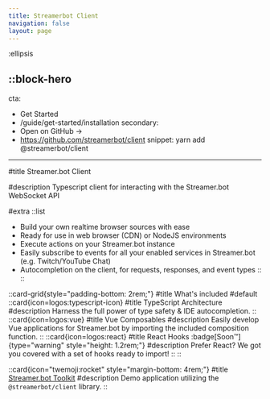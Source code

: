```yaml
---
title: Streamerbot Client
navigation: false
layout: page
---
```


:ellipsis

::block-hero
---
cta:
  - Get Started
  - /guide/get-started/installation
secondary:
  - Open on GitHub →
  - https://github.com/streamerbot/client
snippet: yarn add @streamerbot/client
---

#title
Streamer.bot Client

#description
Typescript client for interacting with the Streamer.bot WebSocket API

#extra
  ::list
  - Build your own realtime browser sources with ease
  - Ready for use in web browser (CDN) or NodeJS environments
  - Execute actions on your Streamer.bot instance
  - Easily subscribe to events for all your enabled services in Streamer.bot (e.g. Twitch/YouTube Chat)
  - Autocompletion on the client, for requests, responses, and event types
  ::
::

::card-grid{style="padding-bottom: 2rem;"}
#title
What's included
#default
  ::card{icon=logos:typescript-icon}
  #title
  TypeScript Architecture
  #description
  Harness the full power of type safety & IDE autocompletion.
  ::
  ::card{icon=logos:vue}
  #title
  Vue Composables
  #description
  Easily develop Vue applications for Streamer.bot by importing the included composition function.
  ::
  ::card{icon=logos:react}
  #title
  React Hooks :badge[Soon™]{type="warning" style="height: 1.2rem;"}
  #description
  Prefer React? We got you covered with a set of hooks ready to import!
  ::
::

::card{icon="twemoji:rocket" style="margin-bottom: 4rem;"}
#title
[Streamer.bot Toolkit](https://toolkit.streamer.bot)
#description
Demo application utilizing the `@streamerbot/client` library.
::
